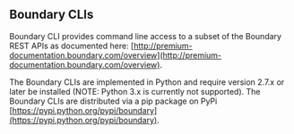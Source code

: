 Boundary CLIs
-------------

Boundary CLI provides command line access to a subset of the Boundary REST APIs as
documented here: [http://premium-documentation.boundary.com/overview](http://premium-documentation.boundary.com/overview).

The Boundary CLIs are implemented in Python and require version 2.7.x or later
be installed (NOTE: Python 3.x is currently not supported).
The Boundary CLIs are distributed via a pip package on
PyPi [https://pypi.python.org/pypi/boundary](https://pypi.python.org/pypi/boundary).
